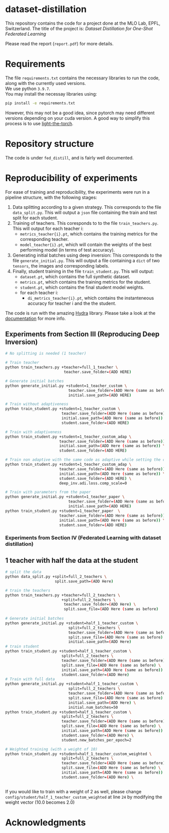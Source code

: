# dataset-distillation


This repository contains the code for a project done at the MLO Lab, EPFL, Switzerland.
The title of the project is: *Dataset Distillation for One-Shot Federated Learning*

Please read the report (`report.pdf`) for more details.

# Requirements
The file `requirements.txt` contains the necessary libraries to run the code, along with the currently used versions.  
We use python `3.9.7`.  
You may install the necessay libraries using: 
```bash
pip install -e requirements.txt
```
However, this may not be a good idea, since pytorch may need different versions depending on your cuda version. A good way to simplify this process is to use [light-the-torch](https://github.com/pmeier/light-the-torch).

# Repository structure
The code is under `fed_distill`, and is fairly well documented.

# Reproducibility of experiments
For ease of training and reproducibility, the experiments were run in a pipeline structure, with the following stages:
1. Data splitting according to a given strategy. This corresponds to the file `data_split.py`. This will output a `json` file containing the train and test split for each student.
3. Training of teachers. This coresponds to to the file `train_teachers.py`. This will output for each teacher i:
      - `metrics_teacher{i}.pt`, which contains the training metrics for the corresponding teacher.
      - `model_teacher{i}.pt`, which will contain the weights of the best performing model (in terms of test accuracy).
5. Generating initial batches using deep inversion: This corresponds to the file `generate_initial.py`. This will output a file containing a `dict` of two `tensors`, the images and corresponding labels.
7. Finally, student training in the file `train_student.py`. This will output:
      - `dataset.pt`, which contains the full synthetic dataset.
      - `metrics.pt`, which contains the training metrics for the student.
      - `student.pt`, which contains the final student model weights.
      - for each teacher i:
        - `di_metrics_teacher{i}.pt`, which contains the instanteneous accuracy for teacher i and the the student.

The code is run with the amazing [Hydra](https://hydra.cc/) library. Please take a look at the [documentation](https://hydra.cc/docs/intro/) for more info. 
## Experiments from Section III (Reproducing Deep Inversion)

```bash
# No splitting is needed (1 teacher)

# Train teacher
python train_teachers.py +teacher=full_1_teacher \
                          teacher.save_folder=(ADD HERE)

# Generate initial batches
python generate_initial.py +student=1_teacher_custom \
                            teacher.save_folder=(ADD Here (same as before)) \
                            initial.save_path=(ADD HERE)

# Train without adaptiveness
python train_student.py +student=1_teacher_custom \
                         teacher.save_folder=(ADD Here (same as before)) \
                         initial.save_path=(ADD Here (same as before)) \
                         student.save_folder=(ADD HERE)

# Train with adaptiveness
python train_student.py +student=1_teacher_custom_adap \
                        teacher.save_folder=(ADD Here (same as before)) \
                        initial.save_path=(ADD Here (same as before)) \
                        student.save_folder=(ADD HERE)

# Train non adaptive with the same code as adaptive while setting the competition scale to 0
python train_student.py +student=1_teacher_custom_adap \
                        teacher.save_folder=(ADD Here (same as before)) \
                        initial.save_path=(ADD Here (same as before)) \
                        student.save_folder=(ADD HERE) \
                        deep_inv.adi.loss.comp_scale=0

# Train with parameters from the paper
python generate_initial.py +student=1_teacher_paper \
                            teacher.save_folder=(ADD Here (same as before)) \
                            initial.save_path=(ADD HERE)
python train_student.py +student=1_teacher_paper  \
                        teacher.save_folder=(ADD Here (same as before)) \
                        initial.save_path=(ADD Here (same as before)) \
                        student.save_folder=(ADD HERE)
```

### Experiments from Section IV (Federated Learning with dataset distillation)
## 1 teacher with half the data at the student
```bash
# split the data
python data_split.py +split=full_2_teachers \
                      split.save_path=(ADD Here)

# train the teachers
python train_teachers.py +teacher=full_2_teachers \
                         +split=full_2_teachers \
                          teacher.save_folder=(ADD Here) \
                          split.save_file=(ADD Here (same as before)
                          
# Generate initial batches
python generate_initial.py +student=half_1_teacher_custom \
                            split=full_2_teachers \
                            teacher.save_folder=(ADD Here (same as before)) \
                            split.save_file=(ADD Here (same as before) \
                            initial.save_path=(ADD Here)
# train student 
python train_student.py +student=half_1_teacher_custom \
                         split=full_2_teachers \
                         teacher.save_folder=(ADD Here (same as before)) \
                         split.save_file=(ADD Here (same as before) \
                         initial.save_path=(ADD Here (same as before))
                         student.save_folder=(ADD Here)
# Train with full data
python generate_initial.py +student=half_1_teacher_custom \
                            split=full_2_teachers \
                            teacher.save_folder=(ADD Here (same as before)) \
                            split.save_file=(ADD Here (same as before) \
                            initial.save_path=(ADD Here) \
                            initial.num_batches=50
python train_student.py +student=half_1_teacher_custom \
                         split=full_2_teachers \
                         teacher.save_folder=(ADD Here (same as before)) \
                         split.save_file=(ADD Here (same as before) \
                         initial.save_path=(ADD Here (same as before))
                         student.save_folder=(ADD Here) \
                         student.new_batches_per_epoch=2

# Weighted training (with a weight of 10)
python train_student.py +student=half_1_teacher_custom_weighted \
                         split=full_2_teachers \
                         teacher.save_folder=(ADD Here (same as before)) \
                         split.save_file=(ADD Here (same as before) \
                         initial.save_path=(ADD Here (same as before))
                         student.save_folder=(ADD Here) \
     
```
If you would like to train with a weight of 2 as well, please change `config/student/half_1_teacher_custom_weighted` at line `24` by modifying the weight vector (10.0 becomes 2.0)

# Acknowledgments
